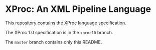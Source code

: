 XProc: An XML Pipeline Language
===============================

This repository contains the XProc language specification.

The XProc 1.0 specification is in the `xproc10` branch.

The `master` branch contains only this README.

